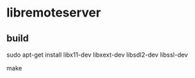 # libremoteserver

## build

sudo apt-get install libx11-dev libxext-dev libsdl2-dev libssl-dev

make 

